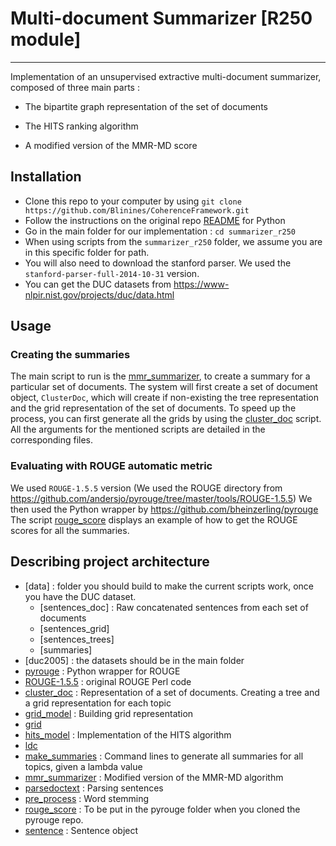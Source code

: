 # Multi-document Summarizer [R250 module]

-----------------------

Implementation of an unsupervised extractive multi-document summarizer, composed of three main parts :

* The bipartite graph representation of the set of documents

* The HITS ranking algorithm

* A modified version of the MMR-MD score

## Installation

* Clone this repo to your computer by using `git clone https://github.com/Blinines/CoherenceFramework.git`
* Follow the instructions on the original repo [README](../python/README.md) for Python
* Go in the main folder for our implementation : `cd summarizer_r250`
* When using scripts from the `summarizer_r250` folder, we assume you are in this specific folder for path.
* You will also need to download the stanford parser. We used the `stanford-parser-full-2014-10-31` version.
* You can get the DUC datasets from <https://www-nlpir.nist.gov/projects/duc/data.html>

## Usage

### Creating the summaries

The main script to run is the [mmr_summarizer](./mmr_summarizer.py), to create a summary for a particular set of documents. The system will first create a set of document object, `ClusterDoc`, which will create if non-existing the tree representation and the grid representation of the set of documents. To speed up the process, you can first generate all the grids by using the [cluster_doc](./cluster_doc.py) script. All the arguments for the mentioned scripts are detailed in the corresponding files.

### Evaluating with ROUGE automatic metric

We used `ROUGE-1.5.5` version (We used the ROUGE directory from <https://github.com/andersjo/pyrouge/tree/master/tools/ROUGE-1.5.5>)
We then used the Python wrapper by <https://github.com/bheinzerling/pyrouge>
The script [rouge_score](./pyrouge/rouge_score.py) displays an example of how to get the ROUGE scores for all the summaries.  

## Describing project architecture

* [data]  : folder you should build to make the current scripts work, once you have the DUC dataset.
  * [sentences_doc] : Raw concatenated sentences from each set of documents
  * [sentences_grid]
  * [sentences_trees]
  * [summaries]
* [duc2005] : the datasets should be in the main folder
* [pyrouge](./pyrouge) : Python wrapper for ROUGE
* [ROUGE-1.5.5](./ROUGE-1.5.5) : original ROUGE Perl code
* [cluster_doc](./cluster_doc.py) : Representation of a set of documents. Creating a tree and a grid representation for each topic
* [grid_model](./grid_model.py) : Building grid representation
* [grid](./grid.py)
* [hits_model](./hits_model.py) : Implementation of the HITS algorithm
* [ldc](./ldc.py)
* [make_summaries](./make_summaries.py) : Command lines to generate all summaries for all topics, given a lambda value
* [mmr_summarizer](./mmr_summarizer.py) : Modified version of the MMR-MD algorithm
* [parsedoctext](./parsedoctext.py) : Parsing sentences
* [pre_process](./pre_process.py) : Word stemming
* [rouge_score](./rouge_score.py) : To be put in the pyrouge folder when you cloned the pyrouge repo.
* [sentence](./sentence.py) : Sentence object
